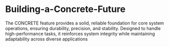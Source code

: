 # Building-a-Concrete-Future
The CONCRETE feature provides a solid, reliable foundation for core system operations, ensuring durability, precision, and stability. Designed to handle high-performance tasks, it reinforces system integrity while maintaining adaptability across diverse applications
